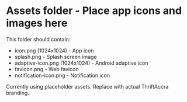 # Assets folder - Place app icons and images here

This folder should contain:
- icon.png (1024x1024) - App icon
- splash.png - Splash screen image
- adaptive-icon.png (1024x1024) - Android adaptive icon
- favicon.png - Web favicon
- notification-icon.png - Notification icon

Currently using placeholder assets. Replace with actual ThriftAccra branding.

